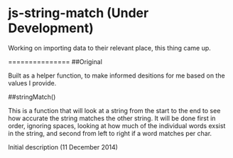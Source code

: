 js-string-match (Under Development)
===============

Working on importing data to their relevant place, this thing came up.

===============
##Original

Built as a helper function, to make informed desitions for me based on the values I provide.

##stringMatch()

This is a function that will look at a string from the start to the end to see how accurate the string matches the other string. It will be done first in order, ignoring spaces, looking at how much of the individual words exsist in the string, and second from left to right if a word matches per char.

Initial description (11 December 2014)
